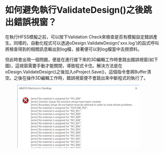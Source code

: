 # 如何避免執行ValidateDesign()之後跳出錯誤視窗？

在執行HFSS模擬之前，可以按下Validation Check來檢查是否有模擬設定錯誤產生。同樣的，自動化程式可以透過oDesign.ValidateDesign('xxx.log')的函式呼叫將檢查得到的相關訊息輸出到log檔，接著便可以到log檔當中去撈資料。

但此時會出現一個問題，便是在進行接下來的3D編輯工作時會跳出錯誤視窗(如下圖)，這視窗需要手動才能關閉，導致程式卡住。解決方法是在oDesign.ValidateDesign()之後加入oProject.Save()，這個指令會將Buffer清空。之後在操作3D編輯工作時，錯誤視窗便不會跳出來中斷程式的執行了。

<figure><img src="../../.gitbook/assets/image (1) (1) (2) (1).png" alt=""><figcaption></figcaption></figure>
